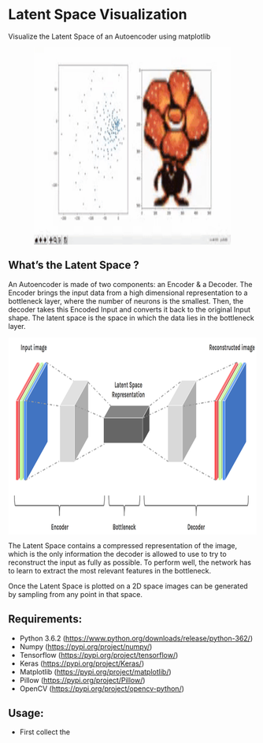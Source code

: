 # Latent Space Visualization
Visualize the Latent Space of an Autoencoder using matplotlib
<p align="center">
<img src="https://github.com/crypto-code/Latent-Space-Visualization/blob/master/assets/example.gif" height = "400" width="400" align="middle" />   </p>

## What’s the Latent Space ?

An Autoencoder is made of two components: an Encoder & a Decoder. The Encoder brings the input data from a high dimensional representation to a bottleneck layer, where the number of neurons is the smallest. Then, the decoder takes this Encoded Input and converts it back to the original Input shape. The latent space is the space in which the data lies in the bottleneck layer.

<p align="center">
<img src="https://github.com/crypto-code/Latent-Space-Visualization/blob/master/assets/model.png" width="900" height="400" align="middle" />   </p>

The Latent Space contains a compressed representation of the image, which is the only information the decoder is allowed to use to try to reconstruct the input as fully as possible. To perform well, the network has to learn to extract the most relevant features in the bottleneck.

Once the Latent Space is plotted on a 2D space images can be generated by sampling from any point in that space.

## Requirements:
* Python 3.6.2 (https://www.python.org/downloads/release/python-362/)
* Numpy (https://pypi.org/project/numpy/)
* Tensorflow (https://pypi.org/project/tensorflow/)
* Keras (https://pypi.org/project/Keras/)
* Matplotlib (https://pypi.org/project/matplotlib/)
* Pillow (https://pypi.org/project/Pillow/)
* OpenCV (https://pypi.org/project/opencv-python/)

## Usage:

* First collect the 

